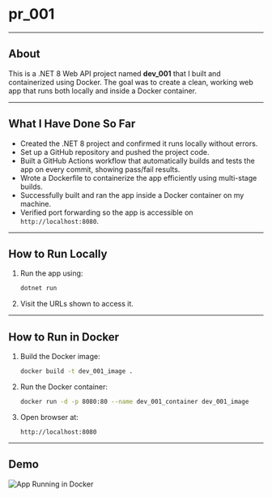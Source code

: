 # pr_001



***



## About

This is a .NET 8 Web API project named **dev_001** that I built and containerized using Docker. The goal was to create a clean, working web app that runs both locally and inside a Docker container.

***

## What I Have Done So Far

- Created the .NET 8 project and confirmed it runs locally without errors.
- Set up a GitHub repository and pushed the project code.
- Built a GitHub Actions workflow that automatically builds and tests the app on every commit, showing pass/fail results.
- Wrote a Dockerfile to containerize the app efficiently using multi-stage builds.
- Successfully built and ran the app inside a Docker container on my machine.
- Verified port forwarding so the app is accessible on `http://localhost:8080`.

***

## How to Run Locally

1. Run the app using:

   ```bash
   dotnet run
   ```

2. Visit the URLs shown to access it.

***

## How to Run in Docker

1. Build the Docker image:

   ```bash
   docker build -t dev_001_image .
   ```

2. Run the Docker container:

   ```bash
   docker run -d -p 8080:80 --name dev_001_container dev_001_image
   ```

3. Open  browser at:

   ```
   http://localhost:8080
   ```

***
## Demo

![App Running in Docker](.wwwroot/screenshots/docker_run.png)
